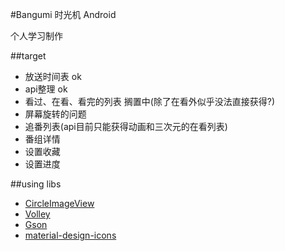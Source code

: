 #Bangumi 时光机 Android

个人学习制作

##target
- 放送时间表 ok
- api整理 ok
- 看过、在看、看完的列表 搁置中(除了在看外似乎没法直接获得?)
- 屏幕旋转的问题
- 追番列表(api目前只能获得动画和三次元的在看列表)
- 番组详情
- 设置收藏
- 设置进度


##using libs
- [CircleImageView](https://github.com/hdodenhof/CircleImageView)
- [Volley](https://android.googlesource.com/platform/frameworks/volley)
- [Gson](https://github.com/google/gson)
- [material-design-icons](https://github.com/google/material-design-icons)

